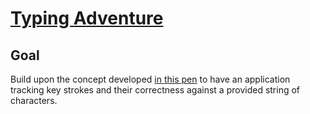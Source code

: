 # [Typing Adventure](https://codepen.io/borntofrappe/full/WNNaGKJ)

## Goal

Build upon the concept developed [in this pen](https://codepen.io/borntofrappe/pen/bzpQLa) to have an application tracking key strokes and their correctness against a provided string of characters.

